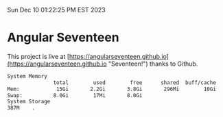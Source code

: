 Sun Dec 10 01:22:25 PM EST 2023

# Angular Seventeen


This project is live at [https://angularseventeen.github.io](https://angularseventeen.github.io "Seventeen!") thanks to Github.

```bash
System Memory
               total        used        free      shared  buff/cache   available
Mem:            15Gi       2.2Gi       3.8Gi       296Mi        10Gi        13Gi
Swap:          8.0Gi        17Mi       8.0Gi
System Storage
387M	.
